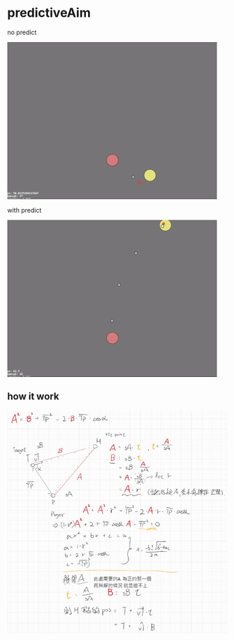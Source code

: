 # predictiveAim

no predict

![AllText](direct.gif)

with predict

![AllText](predictive.gif)

## how it work

![AllText](note1.jpg)